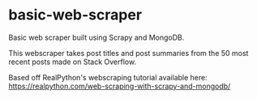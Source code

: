 # basic-web-scraper
Basic web scraper built using Scrapy and MongoDB.

This webscraper takes post titles and post summaries from the 50 most recent posts made on Stack Overflow.

Based off RealPython's webscraping tutorial available here: https://realpython.com/web-scraping-with-scrapy-and-mongodb/ 
